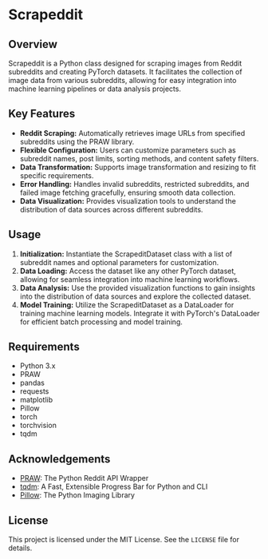 <!DOCTYPE html>
<html lang="en">
<head>
  <meta charset="UTF-8">
  <meta name="viewport" content="width=device-width, initial-scale=1.0">
</head>
<body>
  <h1>Scrapeddit</h1>

  <h2>Overview</h2>

  <p>Scrapeddit is a Python class designed for scraping images from Reddit subreddits and creating PyTorch datasets. It facilitates the collection of image data from various subreddits, allowing for easy integration into machine learning pipelines or data analysis projects.</p>

  <h2>Key Features</h2>

  <ul>
    <li><strong>Reddit Scraping:</strong> Automatically retrieves image URLs from specified subreddits using the PRAW library.</li>
    <li><strong>Flexible Configuration:</strong> Users can customize parameters such as subreddit names, post limits, sorting methods, and content safety filters.</li>
    <li><strong>Data Transformation:</strong> Supports image transformation and resizing to fit specific requirements.</li>
    <li><strong>Error Handling:</strong> Handles invalid subreddits, restricted subreddits, and failed image fetching gracefully, ensuring smooth data collection.</li>
    <li><strong>Data Visualization:</strong> Provides visualization tools to understand the distribution of data sources across different subreddits.</li>
  </ul>

  <h2>Usage</h2>

  <ol>
    <li><strong>Initialization:</strong> Instantiate the ScrapeditDataset class with a list of subreddit names and optional parameters for customization.</li>
    <li><strong>Data Loading:</strong> Access the dataset like any other PyTorch dataset, allowing for seamless integration into machine learning workflows.</li>
    <li><strong>Data Analysis:</strong> Use the provided visualization functions to gain insights into the distribution of data sources and explore the collected dataset.</li>
    <li><strong>Model Training:</strong> Utilize the ScrapeditDataset as a DataLoader for training machine learning models. Integrate it with PyTorch's DataLoader for efficient batch processing and model training.</li>
  </ol>

  <h2>Requirements</h2>

  <ul>
    <li>Python 3.x</li>
    <li>PRAW</li>
    <li>pandas</li>
    <li>requests</li>
    <li>matplotlib</li>
    <li>Pillow</li>
    <li>torch</li>
    <li>torchvision</li>
    <li>tqdm</li>
  </ul>

  <h2>Acknowledgements</h2>

  <ul>
    <li><a href="https://praw.readthedocs.io/en/latest/">PRAW</a>: The Python Reddit API Wrapper</li>
    <li><a href="https://github.com/tqdm/tqdm">tqdm</a>: A Fast, Extensible Progress Bar for Python and CLI</li>
    <li><a href="https://python-pillow.org/">Pillow</a>: The Python Imaging Library</li>
  </ul>

  <h2>License</h2>

  <p>This project is licensed under the MIT License. See the <code>LICENSE</code> file for details.</p>
</body>
</html>

